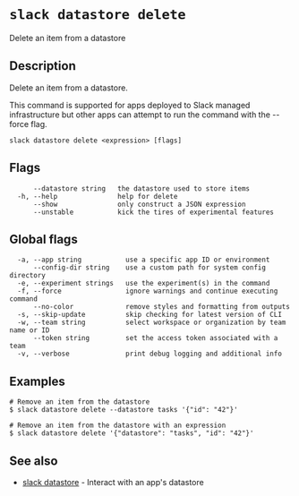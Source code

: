 # `slack datastore delete`

Delete an item from a datastore

## Description

Delete an item from a datastore.

This command is supported for apps deployed to Slack managed infrastructure but
other apps can attempt to run the command with the --force flag.

```
slack datastore delete <expression> [flags]
```

## Flags

```
      --datastore string   the datastore used to store items
  -h, --help               help for delete
      --show               only construct a JSON expression
      --unstable           kick the tires of experimental features
```

## Global flags

```
  -a, --app string           use a specific app ID or environment
      --config-dir string    use a custom path for system config directory
  -e, --experiment strings   use the experiment(s) in the command
  -f, --force                ignore warnings and continue executing command
      --no-color             remove styles and formatting from outputs
  -s, --skip-update          skip checking for latest version of CLI
  -w, --team string          select workspace or organization by team name or ID
      --token string         set the access token associated with a team
  -v, --verbose              print debug logging and additional info
```

## Examples

```
# Remove an item from the datastore
$ slack datastore delete --datastore tasks '{"id": "42"}'

# Remove an item from the datastore with an expression
$ slack datastore delete '{"datastore": "tasks", "id": "42"}'
```

## See also

* [slack datastore](slack_datastore)	 - Interact with an app's datastore

